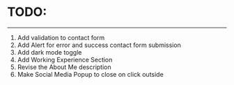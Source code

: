 # TODO:

___

1. Add validation to contact form
2. Add Alert for error and success contact form submission
3. Add dark mode toggle
4. Add Working Experience Section
5. Revise the About Me description
6. Make Social Media Popup to close on click outside
